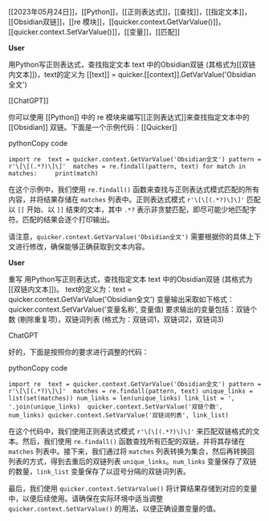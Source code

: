 [[2023年05月24日]]，[[Python]]，[[正则表达式]]，[[查找]]，[[指定文本]]，[[Obsidian双链]]，[[re 模块]]，[[quicker.context.GetVarValue()]]，[[quicker.context.SetVarValue()]]，[[变量]]，[[匹配]]

**User**

用Python写正则表达式，查找指定文本 text 中的Obsidian双链 (其格式为[[双链内文本]])，text的定义为 [[text]] = quicker.[[context]].GetVarValue('Obsidian全文')

[[ChatGPT]]

你可以使用 [[Python]] 中的 re 模块来编写[[正则表达式]]来查找指定文本中的 [[Obsidian]] 双链。下面是一个示例代码：[[Quicker]]

pythonCopy code

`import re  text = quicker.context.GetVarValue('Obsidian全文') pattern = r'\[\[(.*?)\]\]'  matches = re.findall(pattern, text) for match in matches:     print(match)`

在这个示例中，我们使用 `re.findall()` 函数来查找与正则表达式模式匹配的所有内容，并将结果存储在 `matches` 列表中。正则表达式模式 `r'\[\[(.*?)\]\]'` 匹配以 `[[` 开始、以 `]]` 结束的文本，其中 `.*?` 表示非贪婪匹配，即尽可能少地匹配字符。匹配的结果会逐个打印输出。

请注意，`quicker.context.GetVarValue('Obsidian全文')` 需要根据你的具体上下文进行修改，确保能够正确获取到文本内容。

**User**

重写 用Python写正则表达式，查找指定文本 text 中的Obsidian双链 (其格式为[[双链内文本]])。 text的定义为：text = quicker.context.GetVarValue('Obsidian全文') 变量输出采取如下格式：quicker.context.SetVarValue('变量名称', 变量值) 要求输出的变量包括：双链个数 (剔除重复项)，双链词列表 (格式为：双链词1，双链词2，双链词3)

ChatGPT

好的，下面是按照你的要求进行调整的代码：

pythonCopy code

`import re  text = quicker.context.GetVarValue('Obsidian全文') pattern = r'\[\[(.*?)\]\]'  matches = re.findall(pattern, text) unique_links = list(set(matches)) num_links = len(unique_links) link_list = ', '.join(unique_links)  quicker.context.SetVarValue('双链个数', num_links) quicker.context.SetVarValue('双链词列表', link_list)`

在这个代码中，我们使用正则表达式模式 `r'\[\[(.*?)\]\]'` 来匹配双链格式的文本。然后，我们使用 `re.findall()` 函数查找所有匹配的双链，并将其存储在 `matches` 列表中。接下来，我们通过将 `matches` 列表转换为集合，然后再转换回列表的方式，得到去重后的双链列表 `unique_links`。`num_links` 变量保存了双链的数量，`link_list` 变量保存了以逗号分隔的双链词列表。

最后，我们使用 `quicker.context.SetVarValue()` 将计算结果存储到对应的变量中，以便后续使用。请确保在实际环境中适当调整 `quicker.context.SetVarValue()` 的用法，以便正确设置变量的值。